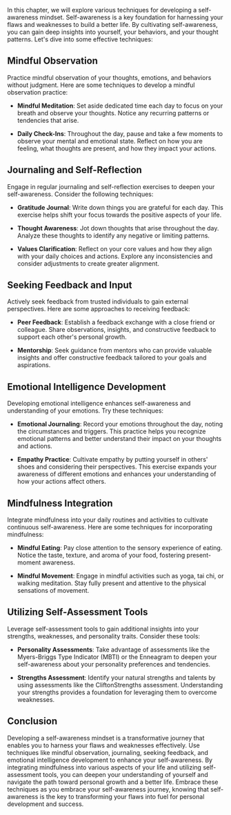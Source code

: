
In this chapter, we will explore various techniques for developing a self-awareness mindset. Self-awareness is a key foundation for harnessing your flaws and weaknesses to build a better life. By cultivating self-awareness, you can gain deep insights into yourself, your behaviors, and your thought patterns. Let's dive into some effective techniques:

Mindful Observation
-------------------

Practice mindful observation of your thoughts, emotions, and behaviors without judgment. Here are some techniques to develop a mindful observation practice:

* **Mindful Meditation**: Set aside dedicated time each day to focus on your breath and observe your thoughts. Notice any recurring patterns or tendencies that arise.

* **Daily Check-Ins**: Throughout the day, pause and take a few moments to observe your mental and emotional state. Reflect on how you are feeling, what thoughts are present, and how they impact your actions.

Journaling and Self-Reflection
------------------------------

Engage in regular journaling and self-reflection exercises to deepen your self-awareness. Consider the following techniques:

* **Gratitude Journal**: Write down things you are grateful for each day. This exercise helps shift your focus towards the positive aspects of your life.

* **Thought Awareness**: Jot down thoughts that arise throughout the day. Analyze these thoughts to identify any negative or limiting patterns.

* **Values Clarification**: Reflect on your core values and how they align with your daily choices and actions. Explore any inconsistencies and consider adjustments to create greater alignment.

Seeking Feedback and Input
--------------------------

Actively seek feedback from trusted individuals to gain external perspectives. Here are some approaches to receiving feedback:

* **Peer Feedback**: Establish a feedback exchange with a close friend or colleague. Share observations, insights, and constructive feedback to support each other's personal growth.

* **Mentorship**: Seek guidance from mentors who can provide valuable insights and offer constructive feedback tailored to your goals and aspirations.

Emotional Intelligence Development
----------------------------------

Developing emotional intelligence enhances self-awareness and understanding of your emotions. Try these techniques:

* **Emotional Journaling**: Record your emotions throughout the day, noting the circumstances and triggers. This practice helps you recognize emotional patterns and better understand their impact on your thoughts and actions.

* **Empathy Practice**: Cultivate empathy by putting yourself in others' shoes and considering their perspectives. This exercise expands your awareness of different emotions and enhances your understanding of how your actions affect others.

Mindfulness Integration
-----------------------

Integrate mindfulness into your daily routines and activities to cultivate continuous self-awareness. Here are some techniques for incorporating mindfulness:

* **Mindful Eating**: Pay close attention to the sensory experience of eating. Notice the taste, texture, and aroma of your food, fostering present-moment awareness.

* **Mindful Movement**: Engage in mindful activities such as yoga, tai chi, or walking meditation. Stay fully present and attentive to the physical sensations of movement.

Utilizing Self-Assessment Tools
-------------------------------

Leverage self-assessment tools to gain additional insights into your strengths, weaknesses, and personality traits. Consider these tools:

* **Personality Assessments**: Take advantage of assessments like the Myers-Briggs Type Indicator (MBTI) or the Enneagram to deepen your self-awareness about your personality preferences and tendencies.

* **Strengths Assessment**: Identify your natural strengths and talents by using assessments like the CliftonStrengths assessment. Understanding your strengths provides a foundation for leveraging them to overcome weaknesses.

Conclusion
----------

Developing a self-awareness mindset is a transformative journey that enables you to harness your flaws and weaknesses effectively. Use techniques like mindful observation, journaling, seeking feedback, and emotional intelligence development to enhance your self-awareness. By integrating mindfulness into various aspects of your life and utilizing self-assessment tools, you can deepen your understanding of yourself and navigate the path toward personal growth and a better life. Embrace these techniques as you embrace your self-awareness journey, knowing that self-awareness is the key to transforming your flaws into fuel for personal development and success.
